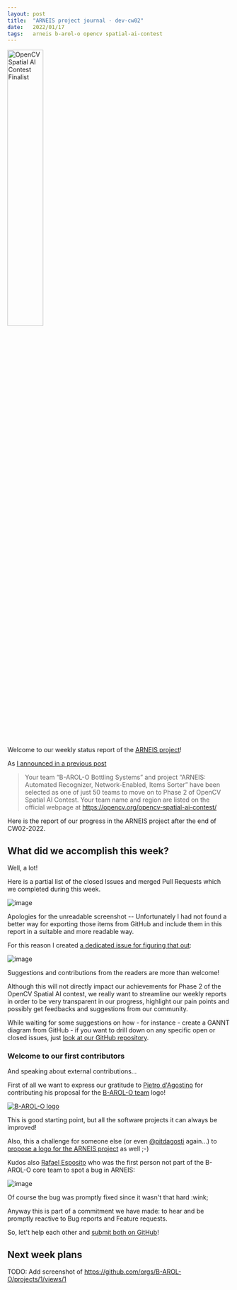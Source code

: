```yaml
---
layout: post
title:  "ARNEIS project journal - dev-cw02"
date:   2022/01/17
tags: 	arneis b-arol-o opencv spatial-ai-contest
---
```


<a href="https://opencv.org/opencv-spatial-ai-contest/#finalists"><img src="https://user-images.githubusercontent.com/75182/146637995-3266f15d-81a4-4470-a337-965404340121.jpg" alt="OpenCV Spatial AI Contest Finalist" width="40%"></a>

Welcome to our weekly status report of the [ARNEIS project](https://github.com/B-AROL-O/ARNEIS)!

As [I announced in a previous post](https://gmacario.github.io/posts/2021-12-18-arneis-spatial-ai-finalist)

> Your team “B-AROL-O Bottling Systems” and project “ARNEIS: Automated Recognizer, Network-Enabled, Items Sorter” have been selected as one of just 50 teams to move on to Phase 2 of OpenCV Spatial AI Contest.
> Your team name and region are listed on the official webpage at <https://opencv.org/opencv-spatial-ai-contest/​>

Here is the report of our progress in the ARNEIS project after the end of CW02-2022.

## What did we accomplish this week?

Well, a lot!

Here is a partial list of the closed Issues and merged Pull Requests which we completed during this week.

<!-- TODO: Add screenshot of <https://github.com/orgs/B-AROL-O/projects/1/views/5> -->

![image](https://user-images.githubusercontent.com/75182/149654151-9f5a62a4-45c5-44ac-89f8-759949a7a5f0.png)

Apologies for the unreadable screenshot -- Unfortunately I had not found a better way for exporting those items from GitHub and include them in this report in a suitable and more readable way.

For this reason I created [a dedicated issue for figuring that out](https://github.com/B-AROL-O/ARNEIS/issues/32):

![image](https://user-images.githubusercontent.com/75182/149654443-c649f209-da35-4318-84a9-3b8f8e48aff6.png)

Suggestions and contributions from the readers are more than welcome!

Although this will not directly impact our achievements for Phase 2 of the OpenCV Spatial AI contest, we really want to streamline our weekly reports in order to be very transparent in our progress, highlight our pain points and possibly get feedbacks and suggestions from our community.

While waiting for some suggestions on how - for instance - create a GANNT diagram from GitHub - if you want to drill down on any specific open or closed issues, just [look at our GitHub repository](https://github.com/B-AROL-O/ARNEIS).

### Welcome to our first contributors

And speaking about external contributions...

First of all we want to express our gratitude to [Pietro d'Agostino](https://github.com/pitdagosti) for contributing his proposal for the [B-AROL-O team](https://github.com/B-AROL-O) logo!

<a href="https://github.com/B-AROL-O">![B-AROL-O logo](https://avatars.githubusercontent.com/u/94399304?s=200&v=4)</a>

This is good starting point, but all the software projects it can always be improved!

Also, this a challenge for someone else (or even [@pitdagosti](https://github.com/pitdagosti) again...) to [propose a logo for the ARNEIS project](https://github.com/B-AROL-O/ARNEIS/issues/35) as well ;-)

Kudos also [Rafael Esposito](https://github.com/Raffone17) who was the first person not part of the B-AROL-O core team to spot a bug in ARNEIS:

![image](https://user-images.githubusercontent.com/75182/149654634-fa9aab4d-ef80-4528-a5d0-fadd364d800c.png)

Of course the bug was promptly fixed since it wasn't that hard :wink;

Anyway this is part of a commitment we have made: to hear and be promptly reactive to Bug reports and Feature requests.

So, let't help each other and [submit both on GitHub](https://github.com/B-AROL-O/ARNEIS/issues/new/choose)!

## Next week plans

TODO: Add screenshot of <https://github.com/orgs/B-AROL-O/projects/1/views/1>

<!-- EOF -->
